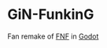 # GiN-FunkinG
Fan remake of [FNF](https://github.com/FunkinCrew/Funkin) in [Godot](https://godotengine.org)
